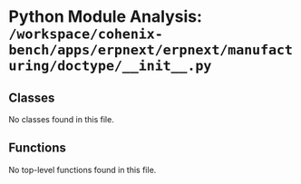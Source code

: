 # Python Module Analysis: `/workspace/cohenix-bench/apps/erpnext/erpnext/manufacturing/doctype/__init__.py`

## Classes

No classes found in this file.


## Functions

No top-level functions found in this file.
